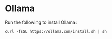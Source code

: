# Ollama

Run the following to install Ollama:

```
curl -fsSL https://ollama.com/install.sh | sh
```
